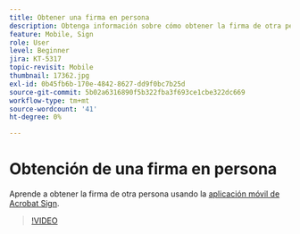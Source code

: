```yaml
---
title: Obtener una firma en persona
description: Obtenga información sobre cómo obtener la firma de otra persona mediante la aplicación móvil de Acrobat Sign
feature: Mobile, Sign
role: User
level: Beginner
jira: KT-5317
topic-revisit: Mobile
thumbnail: 17362.jpg
exl-id: 0b45fb6b-170e-4842-8627-dd9f0bc7b25d
source-git-commit: 5b02a6316890f5b322fba3f693ce1cbe322dc669
workflow-type: tm+mt
source-wordcount: '41'
ht-degree: 0%

---
```


# Obtención de una firma en persona

Aprende a obtener la firma de otra persona usando la [aplicación móvil de Acrobat Sign](https://experienceleague.adobe.com/docs/document-cloud-learn/sign-learning-hub/mobile/mobile-overview.html?lang=es).

>[!VIDEO](https://video.tv.adobe.com/v/345169?quality=12&learn=on&hidetitle=true)